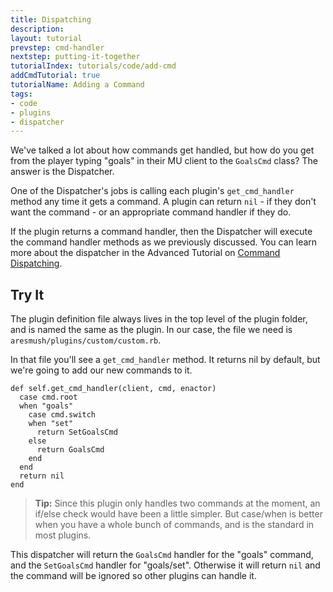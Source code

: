 ```yaml
---
title: Dispatching
description:
layout: tutorial
prevstep: cmd-handler
nextstep: putting-it-together
tutorialIndex: tutorials/code/add-cmd
addCmdTutorial: true
tutorialName: Adding a Command
tags: 
- code
- plugins
- dispatcher
---
```


We've talked a lot about how commands get handled, but how do you get from the player typing "goals" in their MU client to the `GoalsCmd` class?  The answer is the Dispatcher.  

One of the Dispatcher's jobs is calling each plugin's `get_cmd_handler` method any time it gets a command.  A plugin can return `nil` - if they don't want the command - or an appropriate command handler if they do.

If the plugin returns a command handler, then the Dispatcher will execute the command handler methods as we previously discussed.  You can learn more about the dispatcher in the Advanced Tutorial on [Command Dispatching](/tutorials/code/dispatcher).

## Try It

The plugin definition file always lives in the top level of the plugin folder, and is named the same as the plugin.  In our case, the file we need is `aresmush/plugins/custom/custom.rb`.

In that file you'll see a `get_cmd_handler` method.  It returns nil by default, but we're going to add our new commands to it.
 
    def self.get_cmd_handler(client, cmd, enactor)
      case cmd.root
      when "goals"
        case cmd.switch
        when "set"
          return SetGoalsCmd
        else
          return GoalsCmd
        end
      end
      return nil
    end

> <i class="fa fa-info-circle"></i> **Tip:** Since this plugin only handles two commands at the moment, an if/else check would have been a little simpler.  But case/when is better when you have a whole bunch of commands, and is the standard in most plugins.

This dispatcher will return the `GoalsCmd` handler for the "goals" command, and the `SetGoalsCmd` handler for "goals/set".  Otherwise it will return `nil` and the command will be ignored so other plugins can handle it.

